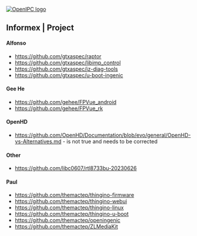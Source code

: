 [![OpenIPC logo][logo]][site_basic]

## Informex | Project

#### Alfonso
- https://github.com/gtxaspec/raptor
- https://github.com/gtxaspec/libimp_control
- https://github.com/gtxaspec/jz-diag-tools
- https://github.com/gtxaspec/u-boot-ingenic

#### Gee He
- https://github.com/gehee/FPVue_android
- https://github.com/gehee/FPVue_rk

#### OpenHD
- https://github.com/OpenHD/Documentation/blob/evo/general/OpenHD-vs-Alternatives.md - is not true and needs to be corrected

#### Other
- https://github.com/libc0607/rtl8733bu-20230626

#### Paul
- https://github.com/themactep/thingino-firmware
- https://github.com/themactep/thingino-webui
- https://github.com/themactep/thingino-linux
- https://github.com/themactep/thingino-u-boot
- https://github.com/themactep/openingenic
- https://github.com/themactep/ZLMediaKit

[logo]: https://openipc.org/assets/openipc-logo-black.svg
[site_basic]: https://openipc.org
[telegram_en]: https://t.me/OpenIPC
